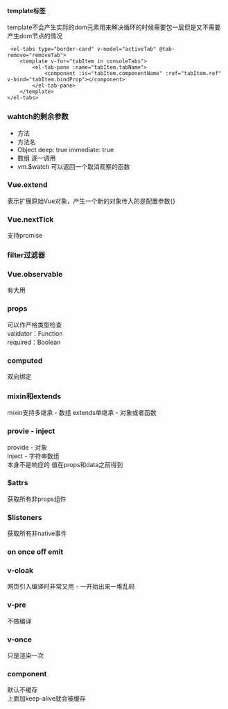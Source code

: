 #### template标签
template不会产生实际的dom元素用来解决循环的时候需要包一层但是又不需要产生dom节点的情况
```
 <el-tabs type="border-card" v-model="activeTab" @tab-remove="removeTab">
    <template v-for="tabItem in consoleTabs">
        <el-tab-pane :name="tabItem.tabName">
            <component :is="tabItem.componentName" :ref="tabItem.ref" v-bind="tabItem.bindProp"></component>
        </el-tab-pane>
    </template>
</el-tabs>
```
### wahtch的剩余参数
- 方法
- 方法名
- Object  deep: true  immediate: true
- 数组 逐一调用
- vm.$watch 可以返回一个取消观察的函数
### Vue.extend
表示扩展原始Vue对象，产生一个新的对象传入的是配置参数{}
### Vue.nextTick
支持promise
### filter过滤器
### Vue.observable
有大用
### props
可以作严格类型检查  
validator：Function  
required：Boolean
### computed
双向绑定
### mixin和extends
mixin支持多继承 - 数组
extends单继承 - 对象或者函数
### provie - inject
provide - 对象  
inject - 字符串数组   
本身不是响应的  值在props和data之前得到
### $attrs
获取所有非props组件
### $listeners
获取所有非native事件
### on once off emit
### v-cloak
网页引入编译时非常又用 - 一开始出来一堆乱码
### v-pre
不做编译
### v-once
只是渲染一次
### component  
默认不缓存  
上面加keep-alive就会被缓存
